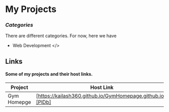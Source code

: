 # My Projects
### _Categories_

There are different categories. For now, here we have

- Web Development </>
## Links

#### Some of my projects and their host links.

| Project | Host Link |
| ------ | ------ |
| Gym Homepge | [https://kailash360.github.io/GymHomepage.github.io/][PlDb] |